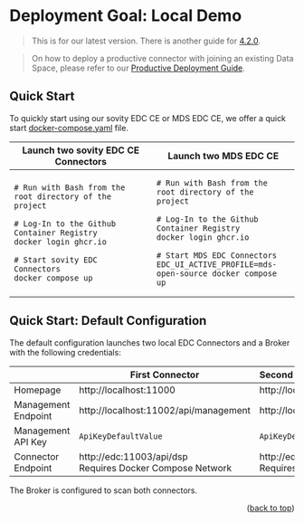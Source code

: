 Deployment Goal: Local Demo
========

> This is for our latest version. There is another guide for [4.2.0](4.2.0/README.md).

> On how to deploy a productive connector with joining an existing Data Space, please refer
> to our [Productive Deployment Guide](../production/README.md).

## Quick Start

To quickly start using our sovity EDC CE or MDS EDC CE, we offer a quick
start [docker-compose.yaml](../../../../docker-compose.yaml) file.

<table>
<thead>
<tr>
<th>Launch two sovity EDC CE Connectors</th>
<th>Launch two MDS EDC CE</th>
</tr>
</thead>
<tbody>
<tr>
<td width="50%">

```shell script
# Run with Bash from the root directory of the project

# Log-In to the Github Container Registry
docker login ghcr.io

# Start sovity EDC Connectors
docker compose up
```

</td>
<td width="50%">

```shell script
# Run with Bash from the root directory of the project

# Log-In to the Github Container Registry
docker login ghcr.io

# Start MDS EDC Connectors
EDC_UI_ACTIVE_PROFILE=mds-open-source docker compose up
```

</td>
</tr>
</tbody>
</table>

## Quick Start: Default Configuration

The default configuration launches two local EDC Connectors and a Broker with the following credentials:

|                     | First Connector                                               | Second Connector                                               | Broker                                                           |
|---------------------|---------------------------------------------------------------|:---------------------------------------------------------------|------------------------------------------------------------------|
| Homepage            | http://localhost:11000                                        | http://localhost:22000                                         | http://localhost:44000                                           |
| Management Endpoint | http://localhost:11002/api/management                         | http://localhost:22002/api/management                          | http://localhost:44002/api/management                            |
| Management API Key  | `ApiKeyDefaultValue`                                          | `ApiKeyDefaultValue`                                           | `ApiKeyDefaultValue`                                             |
| Connector Endpoint  | http://edc:11003/api/dsp <br> Requires Docker Compose Network | http://edc2:11003/api/dsp <br> Requires Docker Compose Network | http://broker:11003/api/dsp <br> Requires Docker Compose Network |

The Broker is configured to scan both connectors.

<p align="right">(<a href="#readme-top">back to top</a>)</p>
